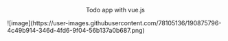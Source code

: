 <p align="center">Todo app with vue.js</p>
![image](https://user-images.githubusercontent.com/78105136/190875796-4c49b914-346d-4fd6-9f04-56b137a0b687.png)
